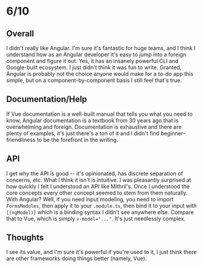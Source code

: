 # 6/10

## Overall
I didn't really like Angular. I'm sure it's fantastic for huge teams, and I think I understand how as an Angular developer it's easy to jump into a foreign component and figure it out. Yes, it has an insanely powerful CLI and Google-built ecosystem. I just didn't think it was fun to write. Granted, Angular is probably not the choice anyone would make for a to-do app this simple, but on a component-by-component basis I still feel that's true.


## Documentation/Help
If Vue documentation is a well-built manual that tells you what you need to know, Angular documentation is a textbook from 30 years ago that is overwhelming and foreign. Documentation is exhaustive and there are plenty of examples, it's just there's a ton of it and I didn't find beginner-friendliness to be the forefront in the writing.

## API
I get why the API is good -- it's opinionated, has discrete separation of concerns, etc. What I think it isn't is intuitive. I was pleasantly surprised at how quickly I felt I understood an API like Mithril's. Once I understood the core concepts every other concept seemed to stem from them naturally. With Angular? Well, if you need input modeling, you need to import `FormsModules`, then apply it to your `.module.ts`, then bind it to your input with `[(ngModel)]` which is a binding syntax I didn't see anywhere else. Compare that to Vue, which is simply `v-model="..."`. It's just needlessly complex.

## Thoughts
I see its value, and I'm sure it's powerful if you're used to it, I just think there are other frameworks doing things better (namely, Vue).